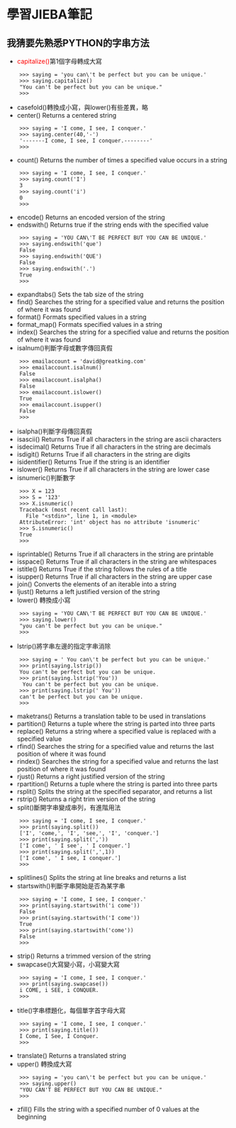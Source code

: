 # 學習JIEBA筆記
## 我猜要先熟悉PYTHON的字串方法
* <span style="color:red">capitalize()</span>第1個字母轉成大寫
```
    >>> saying = 'you can\'t be perfect but you can be unique.'
    >>> saying.capitalize()
    "You can't be perfect but you can be unique."
    >>>
```
* casefold()轉換成小寫，與lower()有些差異，略
* center()	Returns a centered string
```
    >>> saying = 'I come, I see, I conquer.'
    >>> saying.center(40,'-')
    '-------I come, I see, I conquer.--------'
    >>>
```
* count()	Returns the number of times a specified value occurs in a string
```
    >>> saying = 'I come, I see, I conquer.'
    >>> saying.count('I')                   
    3
    >>> saying.count('i')
    0
    >>>
```
* encode()	Returns an encoded version of the string
* endswith()	Returns true if the string ends with the specified value
```
    >>> saying = 'YOU CAN\'T BE PERFECT BUT YOU CAN BE UNIQUE.'
    >>> saying.endswith('que')
    False
    >>> saying.endswith('QUE') 
    False
    >>> saying.endswith('.')   
    True
    >>>
```
* expandtabs()	Sets the tab size of the string
* find()	Searches the string for a specified value and returns the position of where it was found
* format()	Formats specified values in a string
* format_map()	Formats specified values in a string
* index()	Searches the string for a specified value and returns the position of where it was found
* isalnum()判斷字母或數字傳回真假
```
    >>> emailaccount = 'david@greatking.com'
    >>> emailaccount.isalnum()
    False
    >>> emailaccount.isalpha() 
    False
    >>> emailaccount.islower() 
    True
    >>> emailaccount.isupper()
    False
    >>>
```
* isalpha()判斷字母傳回真假
* isascii()	Returns True if all characters in the string are ascii characters
* isdecimal()	Returns True if all characters in the string are decimals
* isdigit()	Returns True if all characters in the string are digits
* isidentifier()	Returns True if the string is an identifier
* islower()	Returns True if all characters in the string are lower case
* isnumeric()判斷數字
```
    >>> X = 123
    >>> S = '123'
    >>> X.isnumeric()
    Traceback (most recent call last):
      File "<stdin>", line 1, in <module>
    AttributeError: 'int' object has no attribute 'isnumeric'
    >>> S.isnumeric()
    True
    >>>
```
* isprintable()	Returns True if all characters in the string are printable
* isspace()	Returns True if all characters in the string are whitespaces
* istitle()	Returns True if the string follows the rules of a title
* isupper()	Returns True if all characters in the string are upper case
* join()	Converts the elements of an iterable into a string
* ljust()	Returns a left justified version of the string
* lower() 轉換成小寫
```
    >>> saying = 'YOU CAN\'T BE PERFECT BUT YOU CAN BE UNIQUE.'
    >>> saying.lower()
    "you can't be perfect but you can be unique."
    >>>
```
* lstrip()將字串左邊的指定字串消除
```
    >>> saying = ' You can\'t be perfect but you can be unique.'
    >>> print(saying.lstrip()) 
    You can't be perfect but you can be unique.
    >>> print(saying.lstrip('You'))
     You can't be perfect but you can be unique.
    >>> print(saying.lstrip(' You'))
    can't be perfect but you can be unique.
    >>>
```
* maketrans()	Returns a translation table to be used in translations
* partition()	Returns a tuple where the string is parted into three parts
* replace()	Returns a string where a specified value is replaced with a specified value
* rfind()	Searches the string for a specified value and returns the last position of where it was found
* rindex()	Searches the string for a specified value and returns the last position of where it was found
* rjust()	Returns a right justified version of the string
* rpartition()	Returns a tuple where the string is parted into three parts
* rsplit()	Splits the string at the specified separator, and returns a list
* rstrip()	Returns a right trim version of the string
* split()斷開字串變成串列，有進階用法
```
    >>> saying = 'I come, I see, I conquer.'                                    
    >>> print(saying.split())
    ['I', 'come,', 'I', 'see,', 'I', 'conquer.']
    >>> print(saying.split(','))
    ['I come', ' I see', ' I conquer.']
    >>> print(saying.split(',',1))
    ['I come', ' I see, I conquer.']
    >>>
```
* splitlines()	Splits the string at line breaks and returns a list
* startswith()判斷字串開始是否為某字串
```
    >>> saying = 'I come, I see, I conquer.'
    >>> print(saying.startswith('i come'))
    False
    >>> print(saying.startswith('I come')) 
    True
    >>> print(saying.startswith('come'))   
    False
    >>>
```
* strip()	Returns a trimmed version of the string
* swapcase()大寫變小寫，小寫變大寫
```
    >>> saying = 'I come, I see, I conquer.'
    >>> print(saying.swapcase())
    i COME, i SEE, i CONQUER.
    >>>
```
* title()字串標題化，每個單字首字母大寫
```
    >>> saying = 'I come, I see, I conquer.'
    >>> print(saying.title())
    I Come, I See, I Conquer.
    >>>
```
* translate()	Returns a translated string
* upper()	轉換成大寫
```
    >>> saying = 'you can\'t be perfect but you can be unique.'
    >>> saying.upper()
    "YOU CAN'T BE PERFECT BUT YOU CAN BE UNIQUE."
    >>>
```
* zfill()	Fills the string with a specified number of 0 values at the beginning

